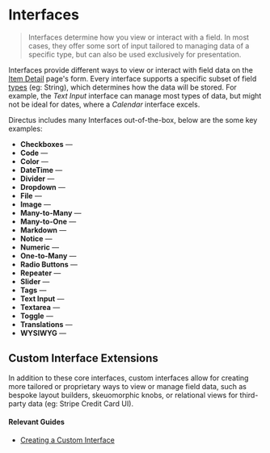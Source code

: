 # Interfaces <small></small>

> Interfaces determine how you view or interact with a field. In most cases, they offer some sort of input tailored to managing data of a specific type, but can also be used exclusively for presentation.

Interfaces provide different ways to view or interact with field data on the [Item Detail](/concepts/application/#item-detail) page's form. Every interface supports a specific subset of field [types](/concepts/types/) (eg: String), which determines how the data will be stored. For example, the _Text Input_ interface can manage most types of data, but might not be ideal for dates, where a _Calendar_ interface excels.

Directus includes many Interfaces out-of-the-box, below are the some key examples:

- **Checkboxes** —
- **Code** —
- **Color** —
- **DateTime** —
- **Divider** —
- **Dropdown** —
- **File** —
- **Image** —
- **Many-to-Many** —
- **Many-to-One** —
- **Markdown** —
- **Notice** —
- **Numeric** —
- **One-to-Many** —
- **Radio Buttons** —
- **Repeater** —
- **Slider** —
- **Tags** —
- **Text Input** —
- **Textarea** —
- **Toggle** —
- **Translations** —
- **WYSIWYG** —

## Custom Interface Extensions

In addition to these core interfaces, custom interfaces allow for creating more tailored or proprietary ways to view or
manage field data, such as bespoke layout builders, skeuomorphic knobs, or relational views for third-party data (eg:
Stripe Credit Card UI).

#### Relevant Guides

- [Creating a Custom Interface](/guides/interfaces)
